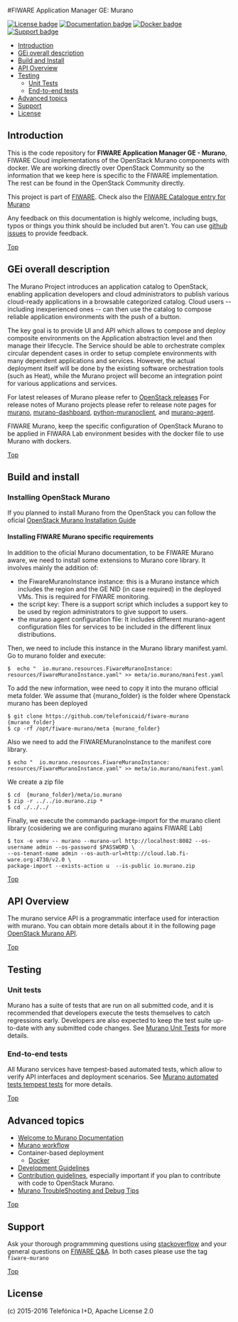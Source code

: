 #<a name="top"></a>FIWARE Application Manager GE: Murano

[![License badge](https://img.shields.io/badge/license-Apache_2.0-blue.svg)](LICENSE)
[![Documentation badge](https://readthedocs.org/projects/fiware-murano/badge/?version=latest)](http://fiware-murano.readthedocs.org/en/latest/?badge=latest)
[![Docker badge](https://img.shields.io/docker/pulls/fiware/murano.svg)](https://hub.docker.com/r/fiware/murano/)
[![Support badge]( https://img.shields.io/badge/support-sof-yellowgreen.svg)](http://stackoverflow.com/questions/tagged/fiware-murano)

* [Introduction](#introduction)
* [GEi overall description](#gei-overall-description)
* [Build and Install](#build-and-install)
* [API Overview](#api-overview)
* [Testing](#testing)
    * [Unit Tests](#unit-tests)
    * [End-to-end tests](#end-to-end-tests)
* [Advanced topics](#advanced-topics)
* [Support](#support)
* [License](#license)


## Introduction

This is the code repository for **FIWARE Application Manager GE - Murano**, FIWARE Cloud implementations of the OpenStack Murano components with docker. We are working directly over OpenStack Community so the information that we keep here is specific to the FIWARE implementation. The rest can be found in the OpenStack Community directly.

This project is part of [FIWARE](http://www.fiware.org). Check also the [FIWARE Catalogue entry for Murano](http://catalogue.fiware.org/enablers/application-management-murano)

Any feedback on this documentation is highly welcome, including bugs, typos
or things you think should be included but aren't. You can use [github issues](https://github.com/telefonicaid/fiware-murano/issues/new) to provide feedback.

[Top](#top)

## GEi overall description
The Murano Project introduces an application catalog to OpenStack, enabling application developers and cloud administrators to publish various cloud-ready applications in a browsable categorized catalog. Cloud users -- including inexperienced ones -- can then use the catalog to compose reliable application environments with the push of a button.

The key goal is to provide UI and API which allows to compose and deploy composite environments on the Application abstraction level and then manage their lifecycle. The Service should be able to orchestrate complex circular dependent cases in order to setup complete environments with many dependent applications and services. However, the actual deployment itself will be done by the existing software orchestration tools (such as Heat), while the Murano project will become an integration point for various applications and services.

For latest releases of Murano please refer to [OpenStack releases](http://releases.openstack.org) For release notes of Murano projects please refer to release note pages for [murano](http://docs.openstack.org/releasenotes/murano/index.html), [murano-dashboard](http://docs.openstack.org/releasenotes/murano-dashboard/index.html), [python-muranoclient](http://docs.openstack.org/releasenotes/python-muranoclient/index.html), and [murano-agent](http://docs.openstack.org/releasenotes/murano-agent/index.html). 

FIWARE Murano, keep the specific configuration of OpenStack Murano to be applied in FIWARA Lab environment besides with the docker file to use Murano with dockers.

[Top](#top)

## Build and install

### Installing OpenStack Murano

If you planned to install Murano from the OpenStack you can follow the oficial [OpenStack Murano Installation Guide](http://murano.readthedocs.io/en/stable-liberty/install/index.html)


#### Installing FIWARE Murano specific requirements

In addition to the oficial Murano documentation, to be FIWARE Murano aware, we need to install some extensions to Murano core library.
It involves mainly the addition of:
-   the FiwareMuranoInstance instance: this is a Murano instance which includes the region and the GE NID (in case required) in the deployed VMs. This is
 required for FIWARE monitoring.
-   the script key: There is a support script which includes a support key to be used by region administrators to give support to users.
-   the murano agent configuration file: It includes different murano-agent configuration files for services to be included in the different
  linux distributions.

Then, we need to include this instance in the Murano library manifest.yaml. Go to murano folder and execute:

    $  echo "  io.murano.resources.FiwareMuranoInstance: resources/FiwareMuranoInstance.yaml" >> meta/io.murano/manifest.yaml

To add the new information, wee need to copy it into the murano official meta folder.  We assume that {murano_folder} is the folder where
Openstack murano has been deployed

    $ git clone https://github.com/telefonicaid/fiware-murano {murano_folder}
    $ cp -rf /opt/fiware-murano/meta {murano_folder}

Also we need to add the FIWAREMuranoInstance to the manifest core library.

    $ echo "  io.murano.resources.FiwareMuranoInstance: resources/FiwareMuranoInstance.yaml" >> meta/io.murano/manifest.yaml

We create a zip file

    $ cd  {murano_folder}/meta/io.murano
    $ zip -r ../../io.murano.zip *
    $ cd ./../../

Finally, we execute the commando package-import for the murano client library (cosidering we are configuring murano agains FIWARE Lab)

    $ tox -e venv -- murano --murano-url http://localhost:8082 --os-username admin --os-password $PASSWORD \
    --os-tenant-name admin --os-auth-url=http://cloud.lab.fi-ware.org:4730/v2.0 \
    package-import --exists-action u  --is-public io.murano.zip


[Top](#top)

## API Overview

The murano service API is a programmatic interface used for interaction with murano. You can obtain more details about it in the following page [OpenStack Murano API](http://docs.openstack.org/developer/murano/specification/index.html).

[Top](#top)

## Testing

### Unit tests
Murano has a suite of tests that are run on all submitted code, and it is recommended that developers execute the tests themselves to catch regressions early. Developers are also expected to keep the test suite up-to-date with any submitted code changes. See [Murano Unit Tests](http://docs.openstack.org/developer/murano/guidelines.html#testing-guidelines) for more details.

### End-to-end tests
All Murano services have tempest-based automated tests, which allow to verify API interfaces and deployment scenarios. See [Murano automated tests tempest tests](http://murano.readthedocs.io/en/stable-liberty/articles/test_docs.html#murano-automated-tests-tempest-tests) for more details.

[Top](#top)

## Advanced topics

* [Welcome to Murano Documentation](http://murano.readthedocs.io/en/stable-liberty/)
* [Murano workflow](http://murano.readthedocs.io/en/stable-liberty/articles/workflow.html)
* Container-based deployment
  * [Docker](docker/README.md)
* [Development Guidelines](http://murano.readthedocs.io/en/stable-liberty/guidelines.html)
* [Contribution guidelines](http://murano.readthedocs.io/en/stable-liberty/contributing.html), especially important if you plan to contribute with code
  to OpenStack Murano.
* [Murano TroubleShooting and Debug Tips](http://murano.readthedocs.io/en/stable-liberty/articles/debug_tips.html)

[Top](#top)

## Support

Ask your thorough programmming questions using [stackoverflow](http://stackoverflow.com/questions/ask)
and your general questions on [FIWARE Q&A](https://ask.fiware.org). In both cases please use the tag `fiware-murano`

[Top](#top)

## License

\(c) 2015-2016 Telefónica I+D, Apache License 2.0
